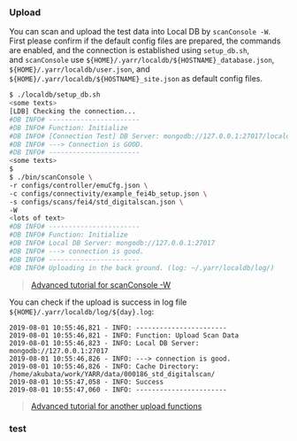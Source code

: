 ### Upload

You can scan and upload the test data into Local DB by `scanConsole -W`. <br>
First please confirm if the default config files are prepared, the commands are enabled, and the connection is established using `setup_db.sh`, <br>
and `scanConsole` use `${HOME}/.yarr/localdb/${HOSTNAME}_database.json`, `${HOME}/.yarr/localdb/user.json`, and `${HOME}/.yarr/localdb/${HOSTNAME}_site.json` as default config files.

```bash
$ ./localdb/setup_db.sh
<some texts>
[LDB] Checking the connection...
#DB INFO# -----------------------
#DB INFO# Function: Initialize
#DB INFO# [Connection Test] DB Server: mongodb://127.0.0.1:27017/localdb
#DB INFO# ---> Connection is GOOD.
#DB INFO# -----------------------
<some texts>
$
$ ./bin/scanConsole \
-r configs/controller/emuCfg.json \
-c configs/connectivity/example_fei4b_setup.json \
-s configs/scans/fei4/std_digitalscan.json \
-W
<lots of text>
#DB INFO# -----------------------
#DB INFO# Function: Initialize
#DB INFO# Local DB Server: mongodb://127.0.0.1:27017
#DB INFO# ---> connection is good.
#DB INFO# -----------------------
#DB INFO# Uploading in the back ground. (log: ~/.yarr/localdb/log/)
```
> [Advanced tutorial for scanConsole -W](upload.md)

You can check if the upload is success in log file `${HOME}/.yarr/localdb/log/${day}.log`:

```log
2019-08-01 10:55:46,821 - INFO: -----------------------
2019-08-01 10:55:46,821 - INFO: Function: Upload Scan Data
2019-08-01 10:55:46,823 - INFO: Local DB Server: mongodb://127.0.0.1:27017
2019-08-01 10:55:46,826 - INFO: ---> connection is good.
2019-08-01 10:55:46,826 - INFO: Cache Directory: /home/akubata/work/YARR/data/000186_std_digitalscan/
2019-08-01 10:55:47,058 - INFO: Success
2019-08-01 10:55:47,060 - INFO: -----------------------
```
> [Advanced tutorial for another upload functions](upload.md)

### test

